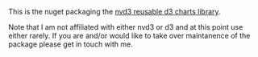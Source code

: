 This is the nuget packaging the [nvd3 reusable d3 charts library](https://github.com/novus/nvd3).

Note that I am not affiliated with either nvd3 or d3 and at this point use either rarely. If you are and/or would like to take over maintanence of the package please get in touch with me.